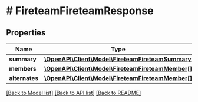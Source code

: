 # # FireteamFireteamResponse

## Properties

Name | Type | Description | Notes
------------ | ------------- | ------------- | -------------
**summary** | [**\OpenAPI\Client\Model\FireteamFireteamSummary**](FireteamFireteamSummary.md) |  | [optional]
**members** | [**\OpenAPI\Client\Model\FireteamFireteamMember[]**](FireteamFireteamMember.md) |  | [optional]
**alternates** | [**\OpenAPI\Client\Model\FireteamFireteamMember[]**](FireteamFireteamMember.md) |  | [optional]

[[Back to Model list]](../../README.md#models) [[Back to API list]](../../README.md#endpoints) [[Back to README]](../../README.md)
